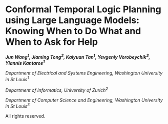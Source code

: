 # Conformal Temporal Logic Planning using Large Language Models: Knowing When to Do What and When to Ask for Help

***Jun Wang<sup>1</sup>, Jiaming Tong<sup>2</sup>, Kaiyuan Tan<sup>1</sup>, Yevgeniy Vorobeychik<sup>3</sup>, Yiannis Kantaros<sup>1</sup>***

*Department of Electrical and Systems Engineering, Washington University in St Louis<sup>1</sup>*

*Department of Informatics, University of Zurich<sup>2</sup>*

*Department of Computer Science and Engineering, Washington University in St Louis<sup>3</sup>*

All rights reserved.